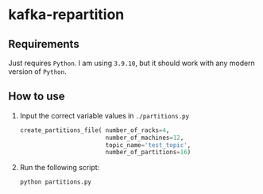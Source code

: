 # kafka-repartition

## Requirements
Just requires `Python`. I am using `3.9.10`, but it should work with any modern version of `Python`.

## How to use
1. Input the correct variable values in `./partitions.py`
    ```python
    create_partitions_file( number_of_racks=4,
                            number_of_machines=12,
                            topic_name='test_topic',
                            number_of_partitions=16)
    ```

2. Run the following script:
    ```bash
    python partitions.py
    ```